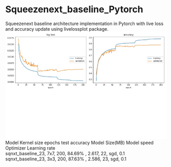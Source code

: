 # Squeezenext_baseline_Pytorch
Squeezenext baseline architecture implementation in Pytorch with live loss and accuracy update using livelossplot package.
![alt text](https://github.com/Jayan-K-Duggal/Squeezenext_baseline_Pytorch/blob/master/fig_plot_sqnxt_baseline.jpg)<br />
Model                  Kernel size  epochs  test accuracy  Model Size(MB)  Model speed Optimizer  Learning rate <br />
sqnxt_baseline_23,     7x7,       200, 	  84.69% ,	      2.617,	         22,	      sgd,     0.1 <br />
sqnxt_baseline_23,     3x3,	      200,	  87.63% ,	      2.586,           23,	      sgd,     0.1 <br />
